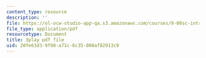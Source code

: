 ```yaml
---
content_type: resource
description: ''
file: https://ol-ocw-studio-app-qa.s3.amazonaws.com/courses/9-00sc-introduction-to-psychology-fall-2011/20fe63d39f98a71c6c35008af82913c9_syXplPKQb_o.pdf
file_type: application/pdf
resourcetype: Document
title: 3play pdf file
uid: 20fe63d3-9f98-a71c-6c35-008af82913c9
---
```

